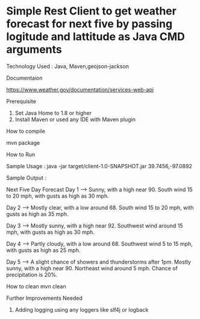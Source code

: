 # Simple Rest Client to get weather forecast for next five by passing logitude and lattitude as Java CMD arguments

Technology Used : Java, Maven,geojson-jackson

Documentaion

https://www.weather.gov/documentation/services-web-api

Prerequisite

1. Set Java Home to 1.8 or higher
2. Install Maven or used any IDE with Maven plugin

How to compile

mvn package

How to Run

Sample Usage : java -jar target/client-1.0-SNAPSHOT.jar 39.7456,-97.0892

Sample Output :

Next Five Day Forecast
Day 1 --> Sunny, with a high near 90. South wind 15 to 20 mph, with gusts as high as 30 mph.

Day 2 --> Mostly clear, with a low around 68. South wind 15 to 20 mph, with gusts as high as 35 mph.

Day 3 --> Mostly sunny, with a high near 92. Southwest wind around 15 mph, with gusts as high as 30 mph.

Day 4 --> Partly cloudy, with a low around 68. Southwest wind 5 to 15 mph, with gusts as high as 25 mph.

Day 5 --> A slight chance of showers and thunderstorms after 1pm. Mostly sunny, with a high near 90. Northeast wind around 5 mph. Chance of precipitation is 20%.

How to clean
mvn clean

Further Improvements Needed

1. Adding logging using any loggers like slf4j or logback
